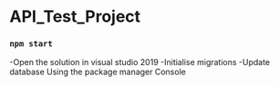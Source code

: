 # API_Test_Project

### `npm start`
-Open the solution in visual studio 2019
-Initialise migrations
-Update database
Using  the package manager Console


